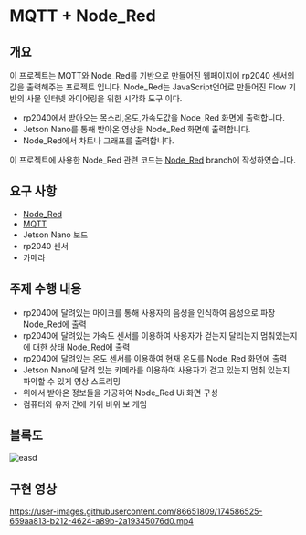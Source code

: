 
# MQTT + Node_Red

## 개요
이 프로젝트는 MQTT와 Node_Red를 기반으로 만들어진 웹페이지에 rp2040 센서의 값을 출력해주는 프로젝트 입니다.
Node_Red는 JavaScript언어로 만들어진 Flow 기반의 사물 인터넷 와이어링을 위한 시각화 도구 이다.

* rp2040에서 받아오는 목소리,온도,가속도값을 Node_Red 화면에 출력합니다.
* Jetson Nano를 통해 받아온 영상을 Node_Red 화면에 출력합니다.
* Node_Red에서 차트나 그래프를 출력합니다.

이 프로젝트에 사용한 Node_Red 관련 코드는 [Node_Red](https://github.com/Jangseokcheon/EmbeddedSystem/tree/Node_Red) branch에 작성하였습니다.

## 요구 사항
* [Node_Red](https://github.com/Jangseokcheon/EmbeddedSystem/tree/Node_Red)
* [MQTT](https://github.com/Jangseokcheon/EmbeddedSystem/tree/Node_Red)
* Jetson Nano 보드
* rp2040 센서
* 카메라

## 주제 수행 내용
* rp2040에 달려있는 마이크를 통해 사용자의 음성을 인식하여 음성으로 파장 Node_Red에 출력
* rp2040에 달려있는 가속도 센서를 이용하여 사용자가 걷는지 달리는지 멈춰있는지에 대한 상태 Node_Red에 출력
* rp2040에 달려있는 온도 센서를 이용하여 현재 온도를 Node_Red 화면에 출력
* Jetson Nano에 달려 있는 카메라를 이용하여 사용자가 걷고 있는지 멈춰 있는지 파악할 수 있게 영상 스트리밍
* 위에서 받아온 정보들을 가공하여 Node_Red Ui 화면 구성
* 컴퓨터와 유저 간에 가위 바위 보 게임

## 블록도
![easd](https://user-images.githubusercontent.com/86651809/174460050-2d7856cc-2cd5-4d56-9b1d-7b14f558d535.JPG)

## 구현 영상

https://user-images.githubusercontent.com/86651809/174586525-659aa813-b212-4624-a89b-2a19345076d0.mp4


